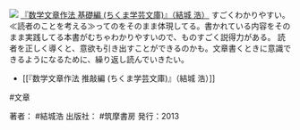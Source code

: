 [![](https://images-fe.ssl-images-amazon.com/images/I/51mVxSLPcZL._SL160_.jpg)](http://www.amazon.co.jp/exec/obidos/ASIN/448009525X/choiyaki81-22/ref=nosim)
[『数学文章作法 基礎編 (ちくま学芸文庫)』（結城 浩）](http://www.amazon.co.jp/exec/obidos/ASIN/448009525X/choiyaki81-22/ref=nosim)
すごくわかりやすい。≪読者のことを考える≫ってのをそのまま体現してる。書かれている内容をそのまま実践してる本書がむちゃわかりやすいので、ものすごく説得力がある。
読者を正しく導くと、意欲も引き出すことができるのかも。文章書くときに意識できるようになるために、繰り返し読んでいきたい。

- [[『数学文章作法 推敲編 (ちくま学芸文庫)』（結城 浩）]]

#文章 

著者： #結城浩
出版社： #筑摩書房
発行：2013